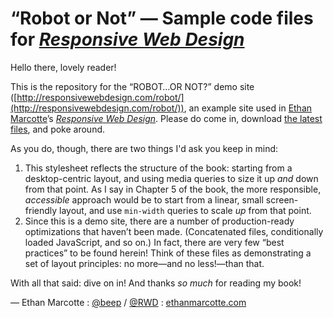 # “Robot or Not” — Sample code files for [<cite>Responsive Web Design</cite>](http://www.abookapart.com/products/responsive-web-design)

Hello there, lovely reader!

This is the repository for the “ROBOT…OR NOT?” demo site ([http://responsivewebdesign.com/robot/](http://responsivewebdesign.com/robot/)), an example site used in [Ethan Marcotte](http://ethanmarcotte.com/)’s <cite>[Responsive Web Design](http://www.abookapart.com/products/responsive-web-design)</cite>. Please do come in, download [the latest files](https://gitlab.com/beep/rwd-samplefiles/repository/archive.zip), and poke around.

As you do, though, there are two things I'd ask you keep in mind:

1. This stylesheet reflects the structure of the book: starting from a desktop-centric layout, and using media queries to size it up *and* down from that point. As I say in Chapter 5 of the book, the more responsible, *accessible* approach would be to start from a linear, small screen-friendly layout, and use `min-width` queries to scale *up* from that point.
2. Since this is a demo site, there are a number of production-ready optimizations that haven’t been made. (Concatenated files, conditionally loaded JavaScript, and so on.) In fact, there are very few “best practices” to be found herein! Think of these files as demonstrating a set of layout principles: no more—and no less!—than that.

With all that said: dive on in! And thanks _so much_ for reading my book!

— Ethan Marcotte
: [@beep](https://twitter.com/beep) / [@RWD](https://twitter.com/rwd)
: [ethanmarcotte.com](http://ethanmarcotte.com/)